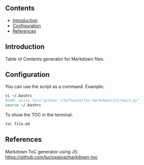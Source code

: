 ## Contents

- [Introduction](#introduction)
- [Configuration](#configuration)
- [References](#references)

## Introduction

Table of Contents generator for Markdown files.

## Configuration

You can use the script as a command. Example:

```bash
vi ~/.bashrc
#add: alias toc='python ~/Software/toc-markdown/src/main.py'
source ~/.bashrc
```

To show the TOC in the terminal:

```bash
toc file.md
```

## References

Markdown ToC generator using JS: <https://github.com/luciopaiva/markdown-toc>

